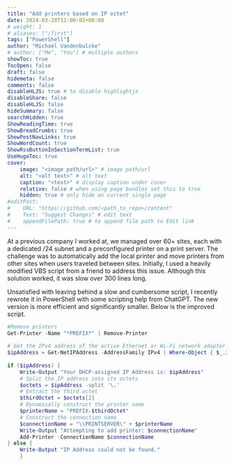 ```yaml
---
title: "Add printers based on IP octet"
date: 2024-03-28T12:00:03+00:00
# weight: 1
# aliases: ["/first"]
tags: ["PowerShell"]
author: "Michaël Vandenbulcke"
# author: ["Me", "You"] # multiple authors
showToc: true
TocOpen: false
draft: false
hidemeta: false
comments: false
disableHLJS: true # to disable highlightjs
disableShare: false
disableHLJS: false
hideSummary: false
searchHidden: true
ShowReadingTime: true
ShowBreadCrumbs: true
ShowPostNavLinks: true
ShowWordCount: true
ShowRssButtonInSectionTermList: true
UseHugoToc: true
cover:
    image: "<image path/url>" # image path/url
    alt: "<alt text>" # alt text
    caption: "<text>" # display caption under cover
    relative: false # when using page bundles set this to true
    hidden: true # only hide on current single page
#editPost:
#    URL: "https://github.com/<path_to_repo>/content"
#    Text: "Suggest Changes" # edit text
#    appendFilePath: true # to append file path to Edit link
---
```

At a previous company I worked at, we managed over 60+ sites, each with a dedicated /24 subnet and a preconfigured printer on a print server. The challenge was to automatically add the local printer and move printers from other sites when users traveled between sites. Initially, I used a heavily modified VBS script from a friend to address this issue. Although this solution worked, it was slow over 300 lines long.

Unsatisfied with leaving behind a slow and cumbersome script, I recently rewrote it in PowerShell with some scripting help from ChatGPT. The new version is more efficient and significantly smaller. Below is the improved script.

```PowerShell
#Remove printers
Get-Printer -Name "*PREFIX*" | Remove-Printer
 
# Get the IPv4 address of the active Ethernet or Wi-Fi network adapter that received its IP from DHCP
$ipAddress = Get-NetIPAddress -AddressFamily IPv4 | Where-Object { $_.InterfaceAlias -match 'Ethernet|Wi-Fi' -and $_.PrefixOrigin -eq 'Dhcp' } | Select-Object -First 1 -ExpandProperty IPAddress
 
if ($ipAddress) {
    Write-Output "Your DHCP-assigned IP Address is: $ipAddress"
    # Split the IP address into its octets
    $octets = $ipAddress -split '\.'
    # Extract the third octet
    $thirdOctet = $octets[2]
    # Dynamically construct the printer name
    $printerName = "PREFIX-$thirdOctet"
    # Construct the connection name
    $connectionName = "\\PRINTSERVER\" + $printerName
    Write-Output "Attempting to add printer: $connectionName"
    Add-Printer -ConnectionName $connectionName
} else {
    Write-Output "IP Address could not be found."
    }
```